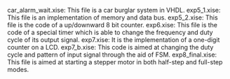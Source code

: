 car_alarm_wait.xise: This file is a car burglar system in VHDL.
exp5_1.xise: This file is an implementation of memory and data bus.
exp5_2.xise: This file is the code of a up/downward 8 bit counter.
exp6.xise: This file is the code of a special timer which is able to change the frequency and duty cycle of its output signal.
exp7.xise: It is the implementation of a one-digit counter on a LCD.
exp7_b.xise: This code is aimed at changing the duty cycle and pattern of input signal through the aid of FSM.
exp8_final.xise: This file is aimed at starting a stepper motor in both half-step and full-step modes.
